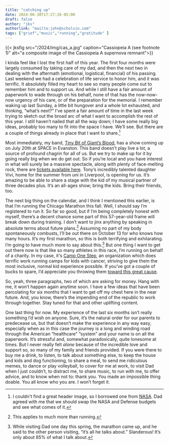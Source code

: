 ```yaml
---
title: "catching up"
date: 2024-06-30T17:27:26-05:00
draft: false
author: "jks"
authorlink: "mailto:john@scholvin.com"
tags: ["grief","music","running","gratitude" ]
---
```


{{< jksfig src="/2024/img/cas_a.jpg" caption="Cassiopeia A (see footnote 1)" alt="a composite image of the Cassiopeia A supernova remnant">}}

I kinda feel like I lost the first half of this year. The first four months were largely consumed by taking care of my dad, and then the next two in dealing with the aftermath (emotional, logistical, financial) of his passing. Last weekend we had a celebration of life service to honor him, and it was terrific. It absolutely filled my heart to see so many people come out to remember him and to support us. And while I still have a fair amount of paperwork to wade through on his behalf, none of that has the now-now-now urgency of his care, or of the preparation for the memorial. I remember waking up last Sunday, a little bit hungover and a whole lot exhausted, and thinking, “what’s next?” I’ve spent a fair amount of time in the last week trying to sketch out the broad arc of what I want to accomplish the rest of this year. I still haven’t nailed that all the way down; I have some really big ideas, probably too many to fit into the space I have. We’ll see. But there are a couple of things already in place that I want to share.[^1]

Most immediately, my band, [Tiny Bit of Giant’s Blood](https://www.tinybitofgiantsblood.com/), has a show coming up on July 20th at SPACE in Evanston. This band doesn’t play live a lot, a source of profound chagrin for all of us. But we try to make up for it by going really big when we do get out. So if you’re local and you have interest in what will surely be a massive spectacle, along with plenty of face-melting rock, there are [tickets available here](https://www.ticketweb.com/event/tiny-bit-of-giants-blood-space-tickets/13524164). Tony’s incredibly talented daughter Vivi, home for the summer from uni in Liverpool, is opening for us. It’s amazing to be able to share a stage with the kid of my musical partner of three decades plus. It’s an all-ages show; bring the kids. Bring their friends, too.

The next big thing on the calendar, and I think I mentioned this earlier, is that I’m running the Chicago Marathon this fall. Well, I should say I’m registered to run it. So far so good, but if I’m being completely honest with myself, there’s a decent chance some part of this 57-year-old frame will break down during training. I don’t want to jinx anything by speaking in absolute terms about future plans.[^2] Assuming no part of my body spontaneously combusts, I’ll be out there on October 13 for who knows how many hours. It’s my first marathon, so this is both terrifying and exhilarating. I’m going to have much more to say about this.[^3] But one thing I want to get out there now is that like so many athletes in this race, I’m running on behalf of a charity. In my case, it's [Camp One Step](https://camponestep.org/), an organization which does terrific work running camps for kids with cancer, striving to give them the most inclusive, normal kid experience possible. If you’ve got a couple of bucks to spare, I’d appreciate you throwing them [toward this great cause](https://secure.qgiv.com/event/2024bankofamericachicagomarathon/account/1649065).

So, yeah, three paragraphs, two of which are asking for money. Hang with me, it won’t happen again anytime soon. I have a few ideas that have been percolating for six months that I want to get off my chest here in the near future. And, you know, there’s the impending end of the republic to work through together. Stay tuned for that and other uplifting content.

One last thing for now. My experience of the last six months isn’t really something I’d wish on anyone. Sure, it’s the natural order for our parents to predecease us, but that doesn’t make the experience in any way easy, especially when as in this case the journey is a long and winding road through the American “healthcare” “system” and your name is on all the paperwork. It’s stressful and, somewhat paradoxically, quite lonesome at times. But I never really felt _alone_ because of the incredible love and support so, so many of my family and friends provided. If you were there to buy me a drink, to listen, to talk about something else, to keep the house and kids and dog functioning, to share a meal, to send me ridiculous memes, to dance or play volleyball, to cover for me at work, to visit Dad when I just couldn’t, to distract me, to share music, to run with me, to offer advice, and to know when not to: thank you. You made an impossible thing doable. You all know who you are. I won’t forget it.

[^1]: I couldn't find a great header image, so I borrowed one from [NASA](https://www.flickr.com/photos/nasawebbtelescope/53453268481/in/album-72177720313923911/). Dad agreed with me that we should swap the NASA and Defense budgets and see what comes of it.
[^2]: This applies to much more than running.
[^3]: While visiting Dad one day this spring, the marathon came up, and he said to the other person visiting, “it’s all he talks about.” Slanderous! It’s only about 85% of what I talk about.


